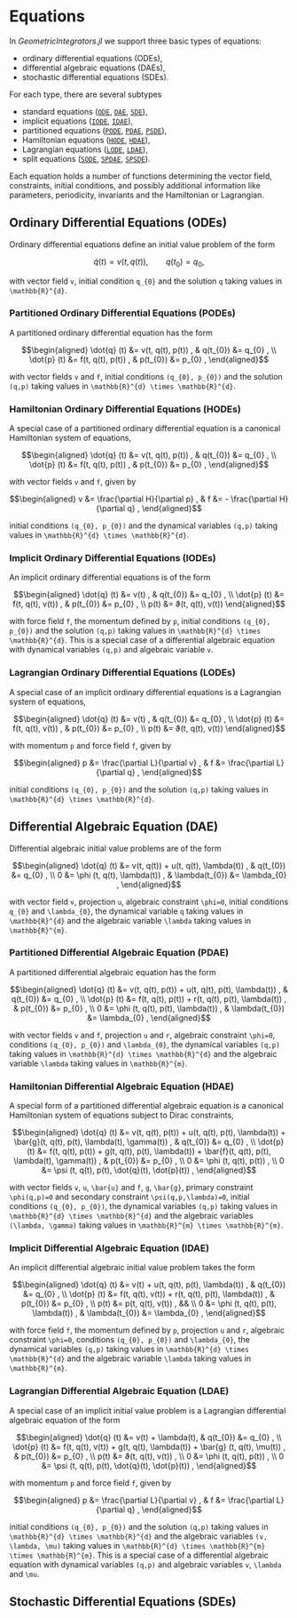 # Equations

In *GeometricIntegrators.jl* we support three basic types of equations:
* ordinary differential equations (ODEs),
* differential algebraic equations (DAEs),
* stochastic differential equations (SDEs).

For each type, there are several subtypes
* standard equations ([`ODE`](@ref), [`DAE`](@ref), [`SDE`](@ref)),
* implicit equations ([`IODE`](@ref), [`IDAE`](@ref)),
* partitioned equations ([`PODE`](@ref), [`PDAE`](@ref), [`PSDE`](@ref)),
* Hamiltonian equations ([`HODE`](@ref), [`HDAE`](@ref)),
* Lagrangian equations ([`LODE`](@ref), [`LDAE`](@ref)),
* split equations ([`SODE`](@ref), [`SPDAE`](@ref), [`SPSDE`](@ref)).

Each equation holds a number of functions determining the vector field, constraints, initial conditions, and possibly additional information like parameters, periodicity, invariants and the Hamiltonian or Lagrangian.

## Ordinary Differential Equations (ODEs)

Ordinary differential equations define an initial value problem of the form
```math
\dot{q} (t) = v(t, q(t)) , \qquad q(t_{0}) = q_{0} ,
```
with vector field ``v``, initial condition ``q_{0}`` and the solution
``q`` taking values in ``\mathbb{R}^{d}``.

### Partitioned Ordinary Differential Equations (PODEs)

A partitioned ordinary differential equation has the form
```math
\begin{aligned}
\dot{q} (t) &= v(t, q(t), p(t)) , &
q(t_{0}) &= q_{0} , \\
\dot{p} (t) &= f(t, q(t), p(t)) , &
p(t_{0}) &= p_{0} ,
\end{aligned}
```
with vector fields ``v`` and ``f``, initial conditions ``(q_{0}, p_{0})`` and the solution
``(q,p)`` taking values in ``\mathbb{R}^{d} \times \mathbb{R}^{d}``.

### Hamiltonian Ordinary Differential Equations (HODEs)

A special case of a partitioned ordinary differential equation is a canonical
Hamiltonian system of equations,
```math
\begin{aligned}
\dot{q} (t) &= v(t, q(t), p(t)) , & q(t_{0}) &= q_{0} , \\
\dot{p} (t) &= f(t, q(t), p(t)) , & p(t_{0}) &= p_{0} ,
\end{aligned}
```
with vector fields ``v`` and ``f``, given by
```math
\begin{aligned}
v &=   \frac{\partial H}{\partial p} , &
f &= - \frac{\partial H}{\partial q} ,
\end{aligned}
```
initial conditions ``(q_{0}, p_{0})`` and the dynamical variables ``(q,p)``
taking values in ``\mathbb{R}^{d} \times \mathbb{R}^{d}``.

### Implicit Ordinary Differential Equations (IODEs)

An implicit ordinary differential equations is of the form
```math
\begin{aligned}
\dot{q} (t) &= v(t) , &
q(t_{0}) &= q_{0} , \\
\dot{p} (t) &= f(t, q(t), v(t)) , &
p(t_{0}) &= p_{0} , \\
p(t) &= ϑ(t, q(t), v(t))
\end{aligned}
```
with force field ``f``, the momentum defined by ``p``, initial conditions ``(q_{0}, p_{0})`` and the solution
``(q,p)`` taking values in ``\mathbb{R}^{d} \times \mathbb{R}^{d}``.
This is a special case of a differential algebraic equation with dynamical
variables ``(q,p)`` and algebraic variable ``v``.

### Lagrangian Ordinary Differential Equations (LODEs)

A special case of an implicit ordinary differential equations is a Lagrangian system of equations,
```math
\begin{aligned}
\dot{q} (t) &= v(t) , &
q(t_{0}) &= q_{0} , \\
\dot{p} (t) &= f(t, q(t), v(t)) , &
p(t_{0}) &= p_{0} , \\
p(t) &= ϑ(t, q(t), v(t))
\end{aligned}
```
with momentum ``p`` and force field ``f``, given by
```math
\begin{aligned}
p &= \frac{\partial L}{\partial v} , &
f &= \frac{\partial L}{\partial q} ,
\end{aligned}
```
initial conditions ``(q_{0}, p_{0})`` and the solution ``(q,p)`` taking values
in ``\mathbb{R}^{d} \times \mathbb{R}^{d}``.



## Differential Algebraic Equation (DAE)

Differential algebraic initial value problems are of the form
```math
\begin{aligned}
\dot{q} (t) &= v(t, q(t)) + u(t, q(t), \lambda(t)) , & q(t_{0}) &= q_{0} , \\
0 &= \phi (t, q(t), \lambda(t)) , & \lambda(t_{0}) &= \lambda_{0} ,
\end{aligned}
```
with vector field ``v``, projection ``u``, algebraic constraint ``\phi=0``,
initial conditions ``q_{0}`` and ``\lambda_{0}``, the dynamical variable ``q``
taking values in ``\mathbb{R}^{d}`` and the algebraic variable ``\lambda``
taking values in ``\mathbb{R}^{m}``.


### Partitioned Differential Algebraic Equation (PDAE)

A partitioned differential algebraic equation has the form
```math
\begin{aligned}
\dot{q} (t) &= v(t, q(t), p(t)) + u(t, q(t), p(t), \lambda(t)) , & q(t_{0}) &= q_{0} , \\
\dot{p} (t) &= f(t, q(t), p(t)) + r(t, q(t), p(t), \lambda(t)) , & p(t_{0}) &= p_{0} , \\
0 &= \phi (t, q(t), p(t), \lambda(t)) , & \lambda(t_{0}) &= \lambda_{0} ,
\end{aligned}
```
with vector fields ``v`` and ``f``, projection ``u`` and ``r``,
algebraic constraint ``\phi=0``,
conditions ``(q_{0}, p_{0})`` and ``\lambda_{0}``, the dynamical variables
``(q,p)`` taking values in ``\mathbb{R}^{d} \times \mathbb{R}^{d}`` and
the algebraic variable ``\lambda`` taking values in ``\mathbb{R}^{m}``.

### Hamiltonian Differential Algebraic Equation (HDAE)

A special form of a partitioned differential algebraic equation is
a canonical Hamiltonian system of equations subject to Dirac constraints,
```math
\begin{aligned}
\dot{q} (t) &= v(t, q(t), p(t)) + u(t, q(t), p(t), \lambda(t)) + \bar{g}(t, q(t), p(t), \lambda(t), \gamma(t)) , & q(t_{0}) &= q_{0} , \\
\dot{p} (t) &= f(t, q(t), p(t)) + g(t, q(t), p(t), \lambda(t)) + \bar{f}(t, q(t), p(t), \lambda(t), \gamma(t)) , & p(t_{0}) &= p_{0} , \\
0 &= \phi (t, q(t), p(t)) , \\
0 &= \psi (t, q(t), p(t), \dot{q}(t), \dot{p}(t)) ,
\end{aligned}
```
with vector fields ``v``, ``u``, ``\bar{u}`` and ``f``, ``g``, ``\bar{g}``,
primary constraint ``\phi(q,p)=0`` and secondary constraint ``\psi(q,p,\lambda)=0``,
initial conditions ``(q_{0}, p_{0})``, the dynamical variables ``(q,p)``
taking values in ``\mathbb{R}^{d} \times \mathbb{R}^{d}`` and
the algebraic variables ``(\lambda, \gamma)`` taking values in
``\mathbb{R}^{m} \times \mathbb{R}^{m}``.


### Implicit Differential Algebraic Equation (IDAE)

An implicit differential algebraic initial value problem takes the form
```math
\begin{aligned}
\dot{q} (t) &= v(t) + u(t, q(t), p(t), \lambda(t)) , & q(t_{0}) &= q_{0} , \\
\dot{p} (t) &= f(t, q(t), v(t)) + r(t, q(t), p(t), \lambda(t)) , & p(t_{0}) &= p_{0} , \\
p(t) &= p(t, q(t), v(t)) , && \\
0 &= \phi (t, q(t), p(t), \lambda(t)) , & \lambda(t_{0}) &= \lambda_{0} ,
\end{aligned}
```
with force field ``f``, the momentum defined by ``p``, projection ``u`` and ``r``,
algebraic constraint ``\phi=0``,
conditions ``(q_{0}, p_{0})`` and ``\lambda_{0}``, the dynamical variables
``(q,p)`` taking values in ``\mathbb{R}^{d} \times \mathbb{R}^{d}`` and
the algebraic variable ``\lambda`` taking values in ``\mathbb{R}^{m}``.


### Lagrangian Differential Algebraic Equation (LDAE)

A special case of an implicit initial value problem is a Lagrangian differential
algebraic equation of the form
```math
\begin{aligned}
\dot{q} (t) &= v(t) + \lambda(t), &
q(t_{0}) &= q_{0} , \\
\dot{p} (t) &= f(t, q(t), v(t)) + g(t, q(t), \lambda(t)) + \bar{g} (t, q(t), \mu(t)) , &
p(t_{0}) &= p_{0} , \\
p(t) &= ϑ(t, q(t), v(t)) , \\
0 &= \phi (t, q(t), p(t)) , \\
0 &= \psi (t, q(t), p(t), \dot{q}(t), \dot{p}(t)) ,
\end{aligned}
```
with momentum ``p`` and force field ``f``, given by
```math
\begin{aligned}
p &= \frac{\partial L}{\partial v} , &
f &= \frac{\partial L}{\partial q} ,
\end{aligned}
```
initial conditions ``(q_{0}, p_{0})`` and the solution
``(q,p)`` taking values in ``\mathbb{R}^{d} \times \mathbb{R}^{d}`` and
the algebraic variables ``(v, \lambda, \mu)`` taking values in
``\mathbb{R}^{d} \times \mathbb{R}^{m} \times \mathbb{R}^{m}``.
This is a special case of a differential algebraic equation with dynamical
variables ``(q,p)`` and algebraic variables ``v``, ``\lambda`` and ``\mu``.


## Stochastic Differential Equations (SDEs)

